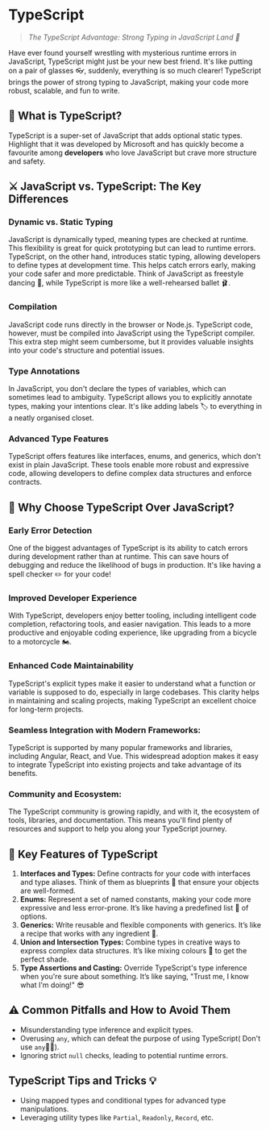 # TypeScript
> *The TypeScript Advantage: Strong Typing in JavaScript Land 🚀*

Have ever found yourself wrestling with mysterious runtime errors in JavaScript, TypeScript might just be your new best friend. It's like putting on a pair of glasses 👓, suddenly, everything is so much clearer! TypeScript brings the power of strong typing to JavaScript, making your code more robust, scalable, and fun to write.

## 🤔 What is TypeScript? 
TypeScript is a super-set of JavaScript that adds optional static types. Highlight that it was developed by Microsoft and has quickly become a favourite among **developers** who love JavaScript but crave more structure and safety.

## ⚔️ JavaScript vs. TypeScript: The Key Differences 
### Dynamic vs. Static Typing
JavaScript is dynamically typed, meaning types are checked at runtime. This flexibility is great for quick prototyping but can lead to runtime errors. TypeScript, on the other hand, introduces static typing, allowing developers to define types at development time. This helps catch errors early, making your code safer and more predictable. Think of JavaScript as freestyle dancing 💃, while TypeScript is more like a well-rehearsed ballet 🩰.
### Compilation 
JavaScript code runs directly in the browser or Node.js. TypeScript code, however, must be compiled into JavaScript using the TypeScript compiler. This extra step might seem cumbersome, but it provides valuable insights into your code's structure and potential issues.
### Type Annotations
In JavaScript, you don't declare the types of variables, which can sometimes lead to ambiguity. TypeScript allows you to explicitly annotate types, making your intentions clear. It's like adding labels 🏷️ to everything in a neatly organised closet.
### Advanced Type Features
TypeScript offers features like interfaces, enums, and generics, which don't exist in plain JavaScript. These tools enable more robust and expressive code, allowing developers to define complex data structures and enforce contracts.

## 🤔 Why Choose TypeScript Over JavaScript? 
### Early Error Detection 
One of the biggest advantages of TypeScript is its ability to catch errors during development rather than at runtime. This can save hours of debugging and reduce the likelihood of bugs in production. It's like having a spell checker ✏️ for your code!

### Improved Developer Experience
With TypeScript, developers enjoy better tooling, including intelligent code completion, refactoring tools, and easier navigation. This leads to a more productive and enjoyable coding experience, like upgrading from a bicycle to a motorcycle 🏍️.

### Enhanced Code Maintainability
TypeScript's explicit types make it easier to understand what a function or variable is supposed to do, especially in large codebases. This clarity helps in maintaining and scaling projects, making TypeScript an excellent choice for long-term projects.

### Seamless Integration with Modern Frameworks: 
TypeScript is supported by many popular frameworks and libraries, including Angular, React, and Vue. This widespread adoption makes it easy to integrate TypeScript into existing projects and take advantage of its benefits.

### Community and Ecosystem: 
The TypeScript community is growing rapidly, and with it, the ecosystem of tools, libraries, and documentation. This means you'll find plenty of resources and support to help you along your TypeScript journey.

## 🔑 Key Features of TypeScript
1. **Interfaces and Types:** Define contracts for your code with interfaces and type aliases. Think of them as blueprints 📐 that ensure your objects are well-formed.
2. **Enums:** Represent a set of named constants, making your code more expressive and less error-prone. It’s like having a predefined list 📝 of options.
3. **Generics:** Write reusable and flexible components with generics. It’s like a recipe that works with any ingredient 🥘.
4. **Union and Intersection Types:** Combine types in creative ways to express complex data structures. It’s like mixing colours 🎨 to get the perfect shade.
5. **Type Assertions and Casting:** Override TypeScript's type inference when you're sure about something. It’s like saying, "Trust me, I know what I'm doing!" 😎

## ⚠️ Common Pitfalls and How to Avoid Them
- Misunderstanding type inference and explicit types.
- Overusing `any`, which can defeat the purpose of using TypeScript( Don't use `any`🙅‍♂️).
- Ignoring strict `null` checks, leading to potential runtime errors.

## TypeScript Tips and Tricks 💡
- Using mapped types and conditional types for advanced type manipulations.
- Leveraging utility types like `Partial`, `Readonly`, `Record`, etc.